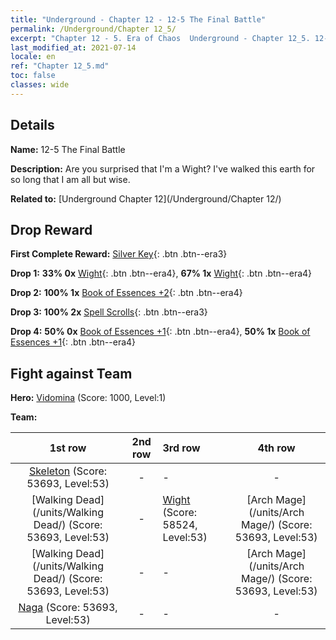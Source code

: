 ```yaml
---
title: "Underground - Chapter 12 - 12-5 The Final Battle"
permalink: /Underground/Chapter 12_5/
excerpt: "Chapter 12 - 5. Era of Chaos  Underground - Chapter 12_5. 12-5 The Final Battle"
last_modified_at: 2021-07-14
locale: en
ref: "Chapter 12_5.md"
toc: false
classes: wide
---
```


## Details

 **Name:** 12-5 The Final Battle

 **Description:** Are you surprised that I'm a Wight? I've walked this earth for so long that I am all but wise.

 **Related to:** [Underground Chapter 12](/Underground/Chapter 12/)

## Drop Reward

 **First Complete Reward:** [Silver Key](/Items/con_693/){: .btn .btn--era3}

 **Drop 1:** **33% 0x** [Wight](/Items/unt_210/){: .btn .btn--era4}, **67% 1x** [Wight](/Items/unt_210/){: .btn .btn--era4}

 **Drop 2:** **100% 1x** [Book of Essences +2](/Items/mat_53/){: .btn .btn--era4}

 **Drop 3:** **100% 2x** [Spell Scrolls](/Items/con_694/){: .btn .btn--era3}

 **Drop 4:** **50% 0x** [Book of Essences +1](/Items/mat_46/){: .btn .btn--era4}, **50% 1x** [Book of Essences +1](/Items/mat_46/){: .btn .btn--era4}


## Fight against Team
 **Hero:** [Vidomina](/heroes/Vidomina/) (Score: 1000, Level:1)

 **Team:**


  | 1st row | 2nd row | 3rd row | 4th row |
  |:----:|:----:|:----|:----:|
  | [Skeleton](/units/Skeleton/) (Score: 53693, Level:53)  | - | - | - |
  | [Walking Dead](/units/Walking Dead/) (Score: 53693, Level:53)  | - | [Wight](/units/Wight/) (Score: 58524, Level:53)  | [Arch Mage](/units/Arch Mage/) (Score: 53693, Level:53)  |
  | [Walking Dead](/units/Walking Dead/) (Score: 53693, Level:53)  | - | - | [Arch Mage](/units/Arch Mage/) (Score: 53693, Level:53)  |
  | [Naga](/units/Naga/) (Score: 53693, Level:53)  | - | - | - |


